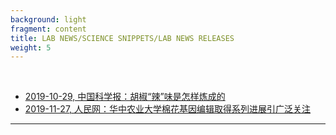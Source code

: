 ```yaml
---
background: light
fragment: content
title: LAB NEWS/SCIENCE SNIPPETS/LAB NEWS RELEASES	
weight: 5
---
```

&nbsp;

- [2019-10-29, 中国科学报：胡椒“辣”味是怎样炼成的](#hujiao)
- [2019-11-27, 人民网：华中农业大学棉花基因编辑取得系列进展引广泛关注](#jintps)


---
